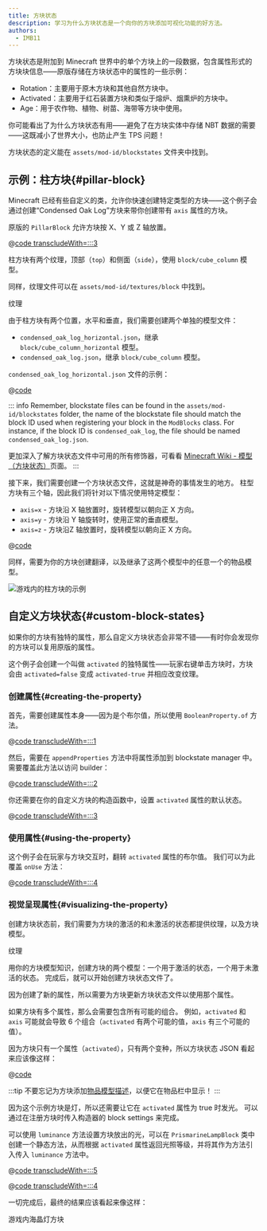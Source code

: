 ```yaml
---
title: 方块状态
description: 学习为什么方块状态是一个向你的方块添加可视化功能的好方法。
authors:
  - IMB11
---
```


方块状态是附加到 Minecraft 世界中的单个方块上的一段数据，包含属性形式的方块块信息——原版存储在方块状态中的属性的一些示例：

- Rotation：主要用于原木方块和其他自然方块中。
- Activated：主要用于红石装置方块和类似于熔炉、烟熏炉的方块中。
- Age：用于农作物、植物、树苗、海带等方块中使用。

你可能看出了为什么方块状态有用——避免了在方块实体中存储 NBT 数据的需要——这既减小了世界大小，也防止产生 TPS 问题！

方块状态的定义能在 `assets/mod-id/blockstates` 文件夹中找到。

## 示例：柱方块{#pillar-block}

<!-- Note: This example could be used for a custom recipe types guide, a condensor machine block with a custom "Condensing" recipe? -->

Minecraft 已经有些自定义的类，允许你快速创建特定类型的方块——这个例子会通过创建“Condensed Oak Log”方块来带你创建带有 `axis` 属性的方块。

原版的 `PillarBlock` 允许方块按 X、Y 或 Z 轴放置。

@[code transcludeWith=:::3](@/reference/latest/src/main/java/com/example/docs/block/ModBlocks.java)

柱方块有两个纹理，顶部（`top`）和侧面（`side`），使用 `block/cube_column` 模型。

同样，纹理文件可以在 `assets/mod-id/textures/block` 中找到。

<DownloadEntry visualURL="/assets/develop/blocks/blockstates_0_large.png" downloadURL="/assets/develop/blocks/condensed_oak_log_textures.zip">纹理</DownloadEntry>

由于柱方块有两个位置，水平和垂直，我们需要创建两个单独的模型文件：

- `condensed_oak_log_horizontal.json`，继承 `block/cube_column_horizontal` 模型。
- `condensed_oak_log.json`，继承 `block/cube_column` 模型。

`condensed_oak_log_horizontal.json` 文件的示例：

@[code](@/reference/latest/src/main/generated/assets/example-mod/models/block/condensed_oak_log_horizontal.json)

::: info
Remember, blockstate files can be found in the `assets/mod-id/blockstates` folder, the name of the blockstate file should match the block ID used when registering your block in the `ModBlocks` class. For instance, if the block ID is `condensed_oak_log`, the file should be named `condensed_oak_log.json`.

更加深入了解方块状态文件中可用的所有修饰器，可看看 [Minecraft Wiki - 模型（方块状态）](https://zh.minecraft.wiki/w/Tutorial:模型/方块状态)页面。
:::

接下来，我们需要创建一个方块状态文件，这就是神奇的事情发生的地方。 柱型方块有三个轴，因此我们将针对以下情况使用特定模型：

- `axis=x` - 方块沿 X 轴放置时，旋转模型以朝向正 X 方向。
- `axis=y` - 方块沿 Y 轴旋转时，使用正常的垂直模型。
- `axis=z` - 方块沿Z 轴放置时，旋转模型以朝向正 X 方向。

@[code](@/reference/latest/src/main/generated/assets/example-mod/blockstates/condensed_oak_log.json)

同样，需要为你的方块创建翻译，以及继承了这两个模型中的任意一个的物品模型。

![游戏内的柱方块的示例](/assets/develop/blocks/blockstates_1.png)

## 自定义方块状态{#custom-block-states}

如果你的方块有独特的属性，那么自定义方块状态会非常不错——有时你会发现你的方块可以复用原版的属性。

这个例子会创建一个叫做 `activated` 的独特属性——玩家右键单击方块时，方块会由 `activated=false` 变成 `activated-true` 并相应改变纹理。

### 创建属性{#creating-the-property}

首先，需要创建属性本身——因为是个布尔值，所以使用 `BooleanProperty.of` 方法。

@[code transcludeWith=:::1](@/reference/latest/src/main/java/com/example/docs/block/custom/PrismarineLampBlock.java)

然后，需要在 `appendProperties` 方法中将属性添加到 blockstate manager 中。 需要覆盖此方法以访问 builder：

@[code transcludeWith=:::2](@/reference/latest/src/main/java/com/example/docs/block/custom/PrismarineLampBlock.java)

你还需要在你的自定义方块的构造函数中，设置 `activated` 属性的默认状态。

@[code transcludeWith=:::3](@/reference/latest/src/main/java/com/example/docs/block/custom/PrismarineLampBlock.java)

### 使用属性{#using-the-property}

这个例子会在玩家与方块交互时，翻转 `activated` 属性的布尔值。 我们可以为此覆盖 `onUse` 方法：

@[code transcludeWith=:::4](@/reference/latest/src/main/java/com/example/docs/block/custom/PrismarineLampBlock.java)

### 视觉呈现属性{#visualizing-the-property}

创建方块状态前，我们需要为方块的激活的和未激活的状态都提供纹理，以及方块模型。

<DownloadEntry visualURL="/assets/develop/blocks/blockstates_2_large.png" downloadURL="/assets/develop/blocks/prismarine_lamp_textures.zip">纹理</DownloadEntry>

用你的方块模型知识，创建方块的两个模型：一个用于激活的状态，一个用于未激活的状态。 完成后，就可以开始创建方块状态文件了。

因为创建了新的属性，所以需要为方块更新方块状态文件以使用那个属性。

如果方块有多个属性，那么会需要包含所有可能的组合。 例如，`activated` 和 `axis` 可能就会导致 6 个组合（`activated` 有两个可能的值，`axis` 有三个可能的值）。

因为方块只有一个属性（`activated`），只有两个变种，所以方块状态 JSON 看起来应该像这样：

@[code](@/reference/latest/src/main/generated/assets/example-mod/blockstates/prismarine_lamp.json)

:::tip
不要忘记为方块添加[物品模型描述](../items/first-item#creating-the-item-model-description)，以便它在物品栏中显示！
:::

因为这个示例方块是灯，所以还需要让它在 `activated` 属性为 true 时发光。 可以通过在注册方块时传入构造器的 block settings 来完成。

可以使用 `luminance` 方法设置方块放出的光，可以在 `PrismarineLampBlock` 类中创建一个静态方法，从而根据 `activated` 属性返回光照等级，并将其作为方法引入传入 `luminance` 方法中。

@[code transcludeWith=:::5](@/reference/latest/src/main/java/com/example/docs/block/custom/PrismarineLampBlock.java)

@[code transcludeWith=:::4](@/reference/latest/src/main/java/com/example/docs/block/ModBlocks.java)

<!-- Note: This block can be a great starter for a redstone block interactivity page, maybe triggering the blockstate based on redstone input? -->

一切完成后，最终的结果应该看起来像这样：

<VideoPlayer src="/assets/develop/blocks/blockstates_3.webm">游戏内海晶灯方块</VideoPlayer>
